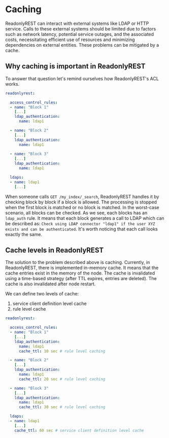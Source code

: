 # Caching

ReadonlyREST can interact with external systems like LDAP or HTTP service. Calls to these external systems should be limited due to factors such as network latency, potential service outages, and the associated costs, necessitating efficient use of resources and minimizing dependencies on external entities. These problems can be mitigated by a cache. 

## Why caching is important in ReadonlyREST

To answer that question let's remind ourselves how ReadonlyREST's ACL works. 

```yaml
readonlyrest:

  access_control_rules:  
  - name: "Block 1"
    [...]
    ldap_authentication:
      name: ldap1

  - name: "Block 2"
    [...]
    ldap_authentication:
      name: ldap1
      
  - name: "Block 3"
    [...]
    ldap_authentication:
      name: ldap1

  ldaps:
  - name: ldap1
    [...]
```

When someone calls `GET /my_index/_search`, ReadonlyREST handles it by checking block by block if a block is allowed. The processing is stopped when the first block is matched or no block is matched. In the worst-case scenario, all blocks can be checked. As we see, each blocks has an `ldap_auth` rule. It means that each block generates a call to LDAP which can be described as: `Check using LDAP connector "ldap1" if the user XYZ exists and can be authenticated`. It's worth noticing that each call looks exactly the same. 

## Cache levels in ReadonlyREST

The solution to the problem described above is caching. Currently, in ReadonlyREST, there is implemented in-memory cache. It means that the cache entries exist in the memory of the node. The cache is invalidated using a time-based strategy (after TTL expires, entries are deleted). The cache is also invalidated after node restart.

We can define two levels of cache:
1. service client definition level cache
2. rule level cache

```yaml
readonlyrest:

  access_control_rules:  
  - name: "Block 1"
    [...]
    ldap_authentication:
      name: ldap1
      cache_ttl: 10 sec # rule level caching

  - name: "Block 2"
    [...]
    ldap_authentication:
      name: ldap1
      cache_ttl: 20 sec # rule level caching

  - name: "Block 3"
    [...]
    ldap_authentication:
      name: ldap1
      cache_ttl: 30 sec # rule level caching

  ldaps:
  - name: ldap1
    [...]
    cache_ttl: 60 sec # service client definition level cache
```

